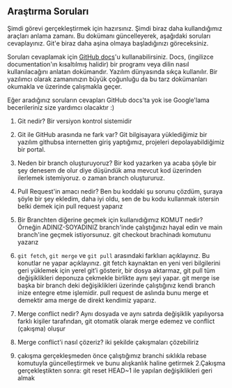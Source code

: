 ## Araştırma Soruları

Şimdi görevi gerçekleştirmek için hazırsınız. Şimdi biraz daha kullandığımız araçları anlama zamanı. Bu dokümanı güncelleyerek, aşağıdaki soruları cevaplayınız. Git'e biraz daha aşina olmaya başladığınızı göreceksiniz.

Soruları cevaplamak için [GitHub docs](https://docs.github.com/en)'u kullanabilirsiniz. Docs, (ingilizce documentation'ın kısaltılmış halidir) bir programı veya dilin nasıl kullanılacağını anlatan dokümandır. Yazılım dünyasında sıkça kullanılır. Bir yazılımcı olarak zamanınızın büyük çoğunluğu da bu tarz dokümanları okumakla ve üzerinde çalışmakla geçer.

Eğer aradığınız soruların cevapları GitHub docs'ta yok ise Google'lama becerileriniz size yardımcı olacaktır :)

1. Git nedir?
   Bir versiyon kontrol sistemidir

2. Git ile GitHub arasında ne fark var?
   Git bilgisayara yüklediğimiz bir yazılım githubsa internetten giriş yaptığımız, projeleri depolayabildiğimiz bir portal.

3. Neden bir branch oluşturuyoruz?
   Bir kod yazarken ya acaba şöyle bir şey denesem de olur diye düşündük ama mevcut kod üzerinden ilerlemek istemiyoruz. o zaman branch oluştururuz.

4. Pull Request'in amacı nedir?
   Ben bu koddaki şu sorunu çözdüm, şuraya şöyle bir şey ekledim, daha iyi oldu, sen de bu kodu kullanmak istersin belki demek için pull request yaparız

5. Bir Branchten diğerine geçmek için kullanıdığımız KOMUT nedir? Örneğin ADINIZ-SOYADINIZ branch'inde çalıştığınızı hayal edin ve main branch'ine geçmek istiyorsunuz.
   git checkout brachinadı komutunu yazarız

6. `git fetch`, `git merge` ve `git pull` arasındaki farklıarı açıklayınız. Bu konutlar ne yapar açıklayınız.
   git fetch kaynaktan en yeni veri bilgilerini geri yüklemek için yerel git’i gösterir, bir dosya aktarmaz,
   git pull tüm değişiklikleri deponuza çekmekle birlikte aynı şeyi yapar.
   git merge ise başka bir branch deki değişiklikleri üzerinde çalıştığınız kendi branch inize entegre etme işlemidir.
   pull request de aslında bunu merge et demektir ama merge de direkt kendimiz yaparız.

7. Merge conflict nedir?
   Aynı dosyada ve aynı satırda değişiklik yapılıyorsa farklı kişiler tarafından, git otomatik olarak merge edemez ve conflict (çakışma) oluşur

8. Merge conflict'i nasıl çözeriz? iki şekilde çakışmaları çözebiliriz
9. çakışma gerçekleşmeden önce çalıştığımız branchi sıklıkla rebase komutuyla güncelleştirmek ve bunu alışkanlık haline getirmek
   2.Çakışma gerçekleştikten sonra: git reset HEAD~1 ile yapılan değişiklikleri geri almak
